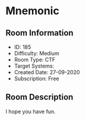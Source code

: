 ﻿# Mnemonic

## Room Information
- ID: 185
- Difficulty: Medium
- Room Type: CTF
- Target Systems: 
- Created Date: 27-09-2020
- Subscription: Free

## Room Description
I hope you have fun.

